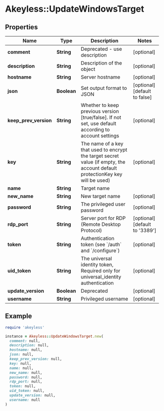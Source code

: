 # Akeyless::UpdateWindowsTarget

## Properties

| Name | Type | Description | Notes |
| ---- | ---- | ----------- | ----- |
| **comment** | **String** | Deprecated - use description | [optional] |
| **description** | **String** | Description of the object | [optional] |
| **hostname** | **String** | Server hostname | [optional] |
| **json** | **Boolean** | Set output format to JSON | [optional][default to false] |
| **keep_prev_version** | **String** | Whether to keep previous version [true/false]. If not set, use default according to account settings | [optional] |
| **key** | **String** | The name of a key that used to encrypt the target secret value (if empty, the account default protectionKey key will be used) | [optional] |
| **name** | **String** | Target name |  |
| **new_name** | **String** | New target name | [optional] |
| **password** | **String** | The privileged user password | [optional] |
| **rdp_port** | **String** | Server port for RDP (Remote Desktop Protocol) | [optional][default to &#39;3389&#39;] |
| **token** | **String** | Authentication token (see &#x60;/auth&#x60; and &#x60;/configure&#x60;) | [optional] |
| **uid_token** | **String** | The universal identity token, Required only for universal_identity authentication | [optional] |
| **update_version** | **Boolean** | Deprecated | [optional] |
| **username** | **String** | Privileged username | [optional] |

## Example

```ruby
require 'akeyless'

instance = Akeyless::UpdateWindowsTarget.new(
  comment: null,
  description: null,
  hostname: null,
  json: null,
  keep_prev_version: null,
  key: null,
  name: null,
  new_name: null,
  password: null,
  rdp_port: null,
  token: null,
  uid_token: null,
  update_version: null,
  username: null
)
```

